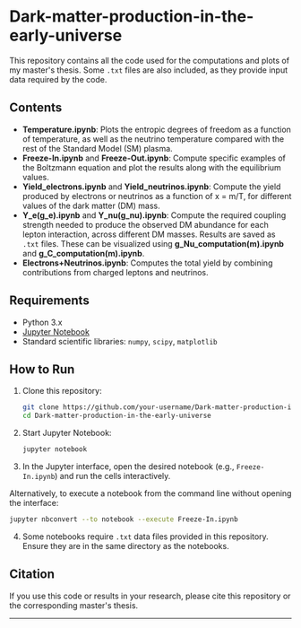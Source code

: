 # Dark-matter-production-in-the-early-universe

This repository contains all the code used for the computations and plots of my master's thesis. Some `.txt` files are also included, as they provide input data required by the code.  

## Contents

- **Temperature.ipynb**: Plots the entropic degrees of freedom as a function of temperature, as well as the neutrino temperature compared with the rest of the Standard Model (SM) plasma.  
- **Freeze-In.ipynb** and **Freeze-Out.ipynb**: Compute specific examples of the Boltzmann equation and plot the results along with the equilibrium values.  
- **Yield_electrons.ipynb** and **Yield_neutrinos.ipynb**: Compute the yield produced by electrons or neutrinos as a function of x = m/T, for different values of the dark matter (DM) mass.  
- **Y_e(g_e).ipynb** and **Y_nu(g_nu).ipynb**: Compute the required coupling strength needed to produce the observed DM abundance for each lepton interaction, across different DM masses. Results are saved as `.txt` files. These can be visualized using **g_Nu_computation(m).ipynb** and **g_C_computation(m).ipynb**.  
- **Electrons+Neutrinos.ipynb**: Computes the total yield by combining contributions from charged leptons and neutrinos.  

## Requirements

- Python 3.x  
- [Jupyter Notebook](https://jupyter.org/)  
- Standard scientific libraries: `numpy`, `scipy`, `matplotlib`  

## How to Run

1. Clone this repository:  
   ```bash
   git clone https://github.com/your-username/Dark-matter-production-in-the-early-universe.git
   cd Dark-matter-production-in-the-early-universe
   ```

2. Start Jupyter Notebook:  
   ```bash
   jupyter notebook
   ```

3. In the Jupyter interface, open the desired notebook (e.g., `Freeze-In.ipynb`) and run the cells interactively.  

Alternatively, to execute a notebook from the command line without opening the interface:  
   ```bash
   jupyter nbconvert --to notebook --execute Freeze-In.ipynb
   ```

4. Some notebooks require `.txt` data files provided in this repository. Ensure they are in the same directory as the notebooks.  

## Citation

If you use this code or results in your research, please cite this repository or the corresponding master's thesis.  

---
